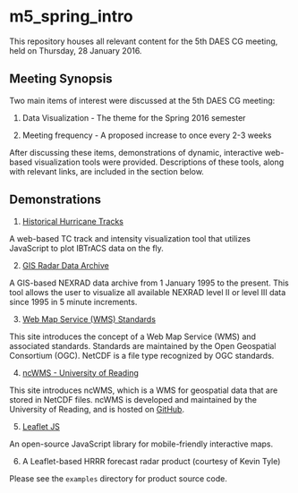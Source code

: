 m5_spring_intro
===============

This repository houses all relevant content for the 5th DAES CG meeting, held
on Thursday, 28 January 2016.

Meeting Synopsis
----------------
Two main items of interest were discussed at the 5th DAES CG meeting:

1. Data Visualization - The theme for the Spring 2016 semester

2. Meeting frequency - A proposed increase to once every 2-3 weeks

After discussing these items, demonstrations of dynamic, interactive web-based
visualization tools were provided. Descriptions of these tools, along with 
relevant links, are included in the section below.

Demonstrations
--------------
1. [Historical Hurricane Tracks](https://coast.noaa.gov/hurricanes)

A web-based TC track and intensity visualization tool that utilizes JavaScript
to plot IBTrACS data on the fly.

2. [GIS Radar Data Archive](http://gis.ncdc.noaa.gov/map/viewer/#app=cdo&cfg=radar&theme=radar&display=nexrad)

A GIS-based NEXRAD data archive from 1 January 1995 to the present. This tool
allows the user to visualize all available NEXRAD level II or level III data 
since 1995 in 5 minute increments.

3. [Web Map Service (WMS) Standards](http://www.opengeospatial.org/standards/wms)

This site introduces the concept of a Web Map Service (WMS) and associated 
standards. Standards are maintained by the Open Geospatial Consortium (OGC).
NetCDF is a file type recognized by OGC standards.

4. [ncWMS - University of Reading](http://www.resc.rdg.ac.uk/trac/ncWMS/)

This site introduces ncWMS, which is a WMS for geospatial data that are
stored in NetCDF files. ncWMS is developed and maintained by the 
University of Reading, and is hosted on [GitHub](reading-escience-center.github.io/edal-java/).

5. [Leaflet JS](http://leafletjs.com)

An open-source JavaScript library for mobile-friendly interactive maps.

6. A Leaflet-based HRRR forecast radar product (courtesy of Kevin Tyle)

Please see the `examples` directory for product source code.
